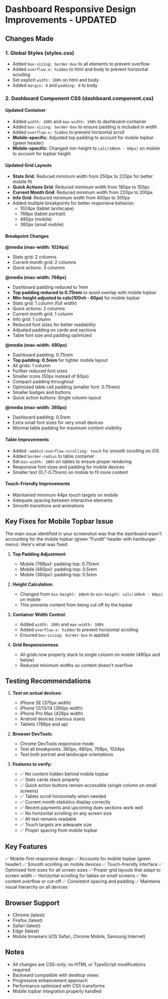 # Dashboard Responsive Design Improvements - UPDATED

## Changes Made

### 1. Global Styles (styles.css)
- Added `box-sizing: border-box` to all elements to prevent overflow
- Added `overflow-x: hidden` to html and body to prevent horizontal scrolling
- Set explicit `width: 100%` on html and body
- Added `margin: 0` and `padding: 0` to body

### 2. Dashboard Component CSS (dashboard.component.css)

#### Updated Container
- Added `width: 100%` and `max-width: 100%` to dashboard-container
- Added `box-sizing: border-box` to ensure padding is included in width
- Added `overflow-x: hidden` to prevent horizontal scroll
- **Mobile-specific**: Adjusted top padding to account for mobile topbar (green header)
- **Mobile-specific**: Changed min-height to `calc(100vh - 60px)` on mobile to account for topbar height

#### Updated Grid Layouts
- **Stats Grid**: Reduced minimum width from 250px to 220px for better mobile fit
- **Quick Actions Grid**: Reduced minimum width from 180px to 150px
- **Current Month Grid**: Reduced minimum width from 220px to 200px
- **Info Grid**: Reduced minimum width from 400px to 300px
- Added multiple breakpoints for better responsive behavior:
  - 1024px (tablet landscape)
  - 768px (tablet portrait)
  - 480px (mobile)
  - 360px (small mobile)

#### Breakpoint Changes

**@media (max-width: 1024px)**
- Stats grid: 2 columns
- Current month grid: 2 columns
- Quick actions: 3 columns

**@media (max-width: 768px)**
- Dashboard padding reduced to 1rem
- **Top padding reduced to 0.75rem** to avoid overlap with mobile topbar
- **Min-height adjusted to calc(100vh - 60px)** for mobile topbar
- Stats grid: 1 column (full width)
- Quick actions: 2 columns
- Current month grid: 1 column
- Info grid: 1 column
- Reduced font sizes for better readability
- Adjusted padding on cards and sections
- Table font size and padding optimized

**@media (max-width: 480px)**
- Dashboard padding: 0.75rem
- **Top padding: 0.5rem** for tighter mobile layout
- All grids: 1 column
- Further reduced font sizes
- Smaller icons (50px instead of 60px)
- Compact padding throughout
- Optimized table cell padding (smaller font: 0.75rem)
- Smaller badges and buttons
- Quick action buttons: Single column layout

**@media (max-width: 360px)**
- Dashboard padding: 0.5rem
- Extra small font sizes for very small devices
- Minimal table padding for maximum content visibility

#### Table Improvements
- Added `-webkit-overflow-scrolling: touch` for smooth scrolling on iOS
- Added `border-radius` to table container
- Set `min-width: 100%` on tables to ensure proper rendering
- Responsive font sizes and padding for mobile devices
- Smaller text (0.7-0.75rem) on mobile to fit more content

#### Touch-Friendly Improvements
- Maintained minimum 44px touch targets on mobile
- Adequate spacing between interactive elements
- Smooth transitions and animations

## Key Fixes for Mobile Topbar Issue

The main issue identified in your screenshot was that the dashboard wasn't accounting for the mobile topbar (green "FundIt" header with hamburger menu). Here's what was fixed:

1. **Top Padding Adjustment**: 
   - Mobile (768px): padding-top: 0.75rem
   - Mobile (480px): padding-top: 0.5rem
   - Mobile (360px): padding-top: 0.5rem

2. **Height Calculation**:
   - Changed from `min-height: 100vh` to `min-height: calc(100vh - 60px)` on mobile
   - This prevents content from being cut off by the topbar

3. **Container Width Control**:
   - Added `width: 100%` and `max-width: 100%`
   - Added `overflow-x: hidden` to prevent horizontal scrolling
   - Ensured `box-sizing: border-box` is applied

4. **Grid Responsiveness**:
   - All grids now properly stack to single column on mobile (480px and below)
   - Reduced minimum widths so content doesn't overflow

## Testing Recommendations

1. **Test on actual devices:**
   - iPhone SE (375px width)
   - iPhone 12/13/14 (390px width)
   - iPhone Pro Max (428px width)
   - Android devices (various sizes)
   - Tablets (768px and up)

2. **Browser DevTools:**
   - Chrome DevTools responsive mode
   - Test all breakpoints: 360px, 480px, 768px, 1024px
   - Test both portrait and landscape orientations

3. **Features to verify:**
   - ✅ No content hidden behind mobile topbar
   - ✅ Stats cards stack properly
   - ✅ Quick action buttons remain accessible (single column on small screens)
   - ✅ Tables scroll horizontally when needed
   - ✅ Current month statistics display correctly
   - ✅ Recent payments and upcoming dues sections work well
   - ✅ No horizontal scrolling on any screen size
   - ✅ All text remains readable
   - ✅ Touch targets are adequate size
   - ✅ Proper spacing from mobile topbar

## Key Features

✅ Mobile-first responsive design
✅ Accounts for mobile topbar (green header)
✅ Smooth scrolling on mobile devices
✅ Touch-friendly interface
✅ Optimized font sizes for all screen sizes
✅ Proper grid layouts that adapt to screen width
✅ Horizontal scrolling for tables on small screens
✅ No content overflow or cut-off
✅ Consistent spacing and padding
✅ Maintains visual hierarchy on all devices

## Browser Support

- Chrome (latest)
- Firefox (latest)
- Safari (latest)
- Edge (latest)
- Mobile browsers (iOS Safari, Chrome Mobile, Samsung Internet)

## Notes

- All changes are CSS-only; no HTML or TypeScript modifications required
- Backward compatible with desktop views
- Progressive enhancement approach
- Performance optimized with CSS transforms
- Mobile topbar integration properly handled

